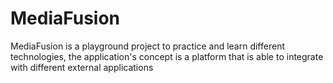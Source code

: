 # MediaFusion
MediaFusion is a playground project to practice and learn different technologies, the application's concept is a platform that is able to integrate with different external applications
